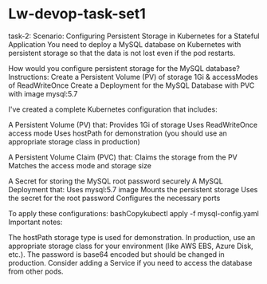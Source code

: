 # Lw-devop-task-set1
task-2:
 Scenario: Configuring Persistent Storage in
 Kubernetes for a Stateful Application
 You need to deploy a MySQL database on Kubernetes with persistent
 storage so that the data is not lost even if the pod restarts.

 How would you configure persistent storage for the MySQL database?
 Instructions:
 Create a Persistent Volume (PV) of storage 1Gi &
 accessModes of ReadWriteOnce
 Create a Deployment for the MySQL Database with PVC
 with image mysql:5.7


I've created a complete Kubernetes configuration that includes:

A Persistent Volume (PV) that:
Provides 1Gi of storage
Uses ReadWriteOnce access mode
Uses hostPath for demonstration (you should use an appropriate storage class in production)

A Persistent Volume Claim (PVC) that:
Claims the storage from the PV
Matches the access mode and storage size

A Secret for storing the MySQL root password securely
A MySQL Deployment that:
Uses mysql:5.7 image
Mounts the persistent storage
Uses the secret for the root password
Configures the necessary ports



To apply these configurations:
bashCopykubectl apply -f mysql-config.yaml
Important notes:

The hostPath storage type is used for demonstration. In production, use an appropriate storage class for your environment (like AWS EBS, Azure Disk, etc.).
The password is base64 encoded but should be changed in production.
Consider adding a Service if you need to access the database from other pods.
